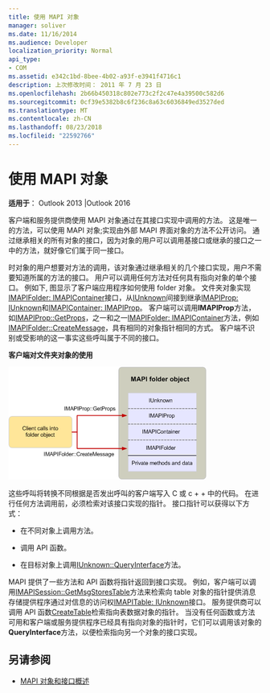 ```yaml
---
title: 使用 MAPI 对象
manager: soliver
ms.date: 11/16/2014
ms.audience: Developer
localization_priority: Normal
api_type:
- COM
ms.assetid: e342c1bd-8bee-4b02-a93f-e3941f4716c1
description: 上次修改时间： 2011 年 7 月 23 日
ms.openlocfilehash: 2b66b450318c802e773c2f2c47e4a39500c582d6
ms.sourcegitcommit: 0cf39e5382b8c6f236c8a63c6036849ed3527ded
ms.translationtype: MT
ms.contentlocale: zh-CN
ms.lasthandoff: 08/23/2018
ms.locfileid: "22592766"
---
```

# <a name="using-mapi-objects"></a>使用 MAPI 对象

**适用于**： Outlook 2013 |Outlook 2016 
  
客户端和服务提供商使用 MAPI 对象通过在其接口实现中调用的方法。 这是唯一的方法，可以使用 MAPI 对象;实现由外部 MAPI 界面对象的方法不公开访问。 通过继承相关的所有对象的接口，因为对象的用户可以调用基接口或继承的接口之一中的方法，就好像它们属于同一接口。 
  
时对象的用户想要对方法的调用，该对象通过继承相关的几个接口实现，用户不需要知道所属的方法的接口。 用户可以调用任何方法对任何具有指向对象的单个接口。 例如下, 图显示了客户端应用程序如何使用 folder 对象。 文件夹对象实现[IMAPIFolder: IMAPIContainer](imapifolderimapicontainer.md)接口，从[IUnknown](http://msdn.microsoft.com/library/33f1d79a-33fc-4ce5-a372-e08bda378332%28Office.15%29.aspx)间接到继承[IMAPIProp: IUnknown](imapipropiunknown.md)和[IMAPIContainer: IMAPIProp](imapicontainerimapiprop.md)。 客户端可以调用**IMAPIProp**方法，如[IMAPIProp::GetProps](imapiprop-getprops.md)，之一和之一[IMAPIFolder: IMAPIContainer](imapifolderimapicontainer.md)方法，例如[IMAPIFolder::CreateMessage](imapifolder-createmessage.md)，具有相同的对象指针相同的方式。 客户端不识别或受影响的这一事实这些呼叫属于不同的接口。
  
**客户端对文件夹对象的使用**
  
![客户端使用的一个 folder 对象](media/amapi_40.gif "客户端使用的一个 folder 对象")
  
这些呼叫将转换不同根据是否发出呼叫的客户端写入 C 或 c + + 中的代码。 在进行任何方法调用前，必须检索对该接口实现的指针。 接口指针可以获得以下方式：
  
- 在不同对象上调用方法。
    
- 调用 API 函数。
    
- 在目标对象上调用[IUnknown::QueryInterface](http://msdn.microsoft.com/library/54d5ff80-18db-43f2-b636-f93ac053146d%28Office.15%29.aspx)方法。 
    
MAPI 提供了一些方法和 API 函数将指针返回到接口实现。 例如，客户端可以调用[IMAPISession::GetMsgStoresTable](imapisession-getmsgstorestable.md)方法来检索向 table 对象的指针提供消息存储提供程序通过对信息的访问权[IMAPITable: IUnknown](imapitableiunknown.md)接口。 服务提供商可以调用 API 函数[CreateTable](createtable.md)检索指向表数据对象的指针。 当没有任何函数或方法可用和客户端或服务提供程序已经具有指向对象的指针时，它们可以调用该对象的**QueryInterface**方法，以便检索指向另一个对象的接口实现。 
  
## <a name="see-also"></a>另请参阅

- [MAPI 对象和接口概述](mapi-object-and-interface-overview.md)

